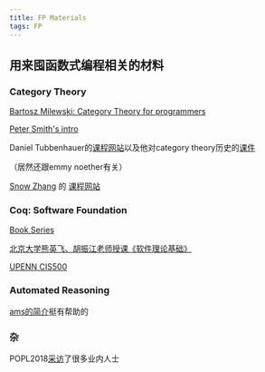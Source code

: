 ```yaml
---
title: FP Materials
tags: FP
---
```


## 用来囤函数式编程相关的材料

<!--more-->

### Category Theory  

[Bartosz Milewski: Category Theory for programmers](https://www.youtube.com/watch?v=I8LbkfSSR58&list=PLHDvRM-WxsQ799vS6J6kj3ZEgp98PBNEf&index=1&t=10s)  

[Peter Smith's intro](https://www.logicmatters.net/categories/)  

Daniel Tubbenhauer的[课程网站](https://www.dtubbenhauer.com/lecture-ct-2022.html)以及他对category theory历史的[课件](https://www.dtubbenhauer.com/cathistorisch-eng.pdf)

（居然还跟emmy noether有关）

[Snow Zhang](https://snowxueyinzhang.com/) 的 [课程网站](https://www.cs.princeton.edu/~mzweaver/courses/ct.html)


### Coq: Software Foundation  

[Book Series](https://softwarefoundations.cis.upenn.edu/)  

[北京大学熊英飞、胡振江老师授课《软件理论基础》](https://xiongyingfei.github.io/SF/2021/)  

[UPENN CIS500](https://www.seas.upenn.edu/~cis500/current/index.html)  

### Automated Reasoning

[ams的简介](https://www.amazon.science/blog/a-gentle-introduction-to-automated-reasoning)挺有帮助的

### 杂

POPL2018[采访](https://www.cs.cmu.edu/~popl-interviews/index.html)了很多业内人士
